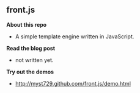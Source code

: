 front.js
--------

**About this repo**

+ A simple template engine written in JavaScript.


**Read the blog post**

+ not written yet.


**Try out the demos**

+ http://myst729.github.com/front.js/demo.html
